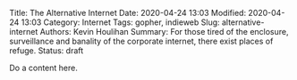 Title: The Alternative Internet
Date: 2020-04-24 13:03
Modified: 2020-04-24 13:03
Category: Internet
Tags: gopher, indieweb
Slug: alternative-internet
Authors: Kevin Houlihan
Summary: For those tired of the enclosure, surveillance and banality of the corporate internet, there exist places of refuge.
Status: draft

Do a content here.
